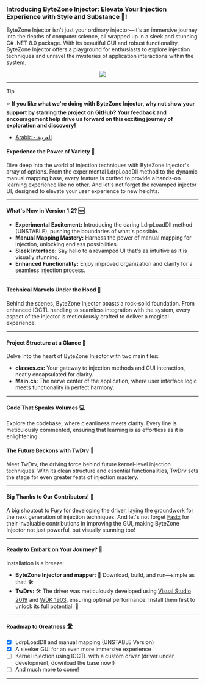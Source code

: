 
### **Introducing ByteZone Injector:** Elevate Your Injection Experience with Style and Substance 🚀!
ByteZone Injector isn't just your ordinary injector—it's an immersive journey into the depths of computer science, all wrapped up in a sleek and stunning C# .NET 8.0 package. With its beautiful GUI and robust functionality, ByteZone Injector offers a playground for enthusiasts to explore injection techniques and unravel the mysteries of application interactions within the system.


<p align="center">
  <img src="https://github.com/byte-zone/ByteZone_Injector/blob/main/images/image_2024-04-19_050846246.png">
</p>

***
> [!TIP]
> ⭐️ **If you like what we're doing with ByteZone Injector, why not show your support by starring the project on GitHub? Your feedback and encouragement help drive us forward on this exciting journey of exploration and discovery!**
* [Arabic - العربية](https://github.com/byte-zone/ByteZone_Injector/wiki/Home-%7C-AR)





#### Experience the Power of Variety 🎨
Dive deep into the world of injection techniques with ByteZone Injector's array of options. From the experimental LdrpLoadDll method to the dynamic manual mapping base, every feature is crafted to provide a hands-on learning experience like no other. And let's not forget the revamped injector UI, designed to elevate your user experience to new heights.
***
#### **What's New in Version 1.2?** 🆕
- **Experimental Excitement:**  Introducing the daring LdrpLoadDll method (UNSTABLE), pushing the boundaries of what's possible.
- **Manual Mapping Mastery:** Harness the power of manual mapping for injection, unlocking endless possibilities.
- **Sleek Interface:** Say hello to a revamped UI that's as intuitive as it is visually stunning.
- **Enhanced Functionality:** Enjoy improved organization and clarity for a seamless injection process.
***
#### Technical Marvels Under the Hood 🔧
Behind the scenes, ByteZone Injector boasts a rock-solid foundation. From enhanced IOCTL handling to seamless integration with the system, every aspect of the injector is meticulously crafted to deliver a magical experience.
***
#### **Project Structure at a Glance** 📁
Delve into the heart of ByteZone Injector with two main files:
- **classes.cs:** Your gateway to injection methods and GUI interaction, neatly encapsulated for clarity.
- **Main.cs:** The nerve center of the application, where user interface logic meets functionality in perfect harmony.
***
#### **Code That Speaks Volumes** 💻
Explore the codebase, where cleanliness meets clarity. Every line is meticulously commented, ensuring that learning is as effortless as it is enlightening.
#### The Future Beckons with TwDrv 🔮
Meet TwDrv, the driving force behind future kernel-level injection techniques. With its clean structure and essential functionalities, TwDrv sets the stage for even greater feats of injection mastery.
***
#### **Big Thanks to Our Contributors!** 🙏
A big shoutout to [Fury](https://github.com/l0x53) for developing the driver, laying the groundwork for the next generation of injection techniques. And let's not forget [Fastx](https://github.com/FastXSkyline) for their invaluable contributions in improving the GUI, making ByteZone Injector not just powerful, but visually stunning too!
***
#### **Ready to Embark on Your Journey?** 🚀
Installation is a breeze:
- **ByteZone Injector and mapper:** 🚀 Download, build, and run—simple as that! 🛠️
- **TwDrv:** 🛠️ The driver was meticulously developed using [Visual Studio 2019](https://my.visualstudio.com/Downloads?q=visual%20studio%202019&wt.mc_id=o~msft~vscom~older-downloads) and [WDK 1903](https://go.microsoft.com/fwlink/?linkid=2085767), ensuring optimal performance. Install them first to unlock its full potential. 🚀

***
#### **Roadmap to Greatness** 🛣️
- [x] LdrpLoadDll and manual mapping (UNSTABLE Version)
- [x] A sleeker GUI for an even more immersive experience
- [ ] Kernel injection using IOCTL with a custom driver (driver under development, download the base now!)
- [ ] And much more to come!
***
